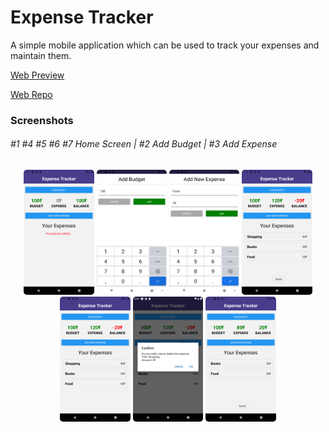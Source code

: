 # Expense Tracker

A simple mobile application which can be used to track your expenses and maintain them.

[Web Preview](https://a7expensetracker.netlify.app/)

[Web Repo](https://github.com/A7abhilash/expense-tracker)

### Screenshots

<div>
<h6>
#1 #4 #5 #6 #7 Home Screen | #2 Add Budget | #3 Add Expense
</h6>
</div>

<div align="center">
<img src="assets/screenshots/Screenshot_1619061442.png" style="border-radius:5px;" alt="Home" height="200">
<img src="assets/screenshots/Screenshot_1619061434.png" style="border-radius:5px;" alt="Add Budget" height="200">
<img src="assets/screenshots/Screenshot_1619061450.png" style="border-radius:5px;" alt="Add Expense" height="200">
<img src="assets/screenshots/Screenshot_1619061562.png" style="border-radius:5px;" alt="Home" height="200">
<img src="assets/screenshots/Screenshot_1619061564.png" style="border-radius:5px;" alt="Home" height="200">
<img src="assets/screenshots/Screenshot_1619061573.png" style="border-radius:5px;" alt="Home" height="200">
<img src="assets/screenshots/Screenshot_1619061576.png" style="border-radius:5px;" alt="Home" height="200">
</div>
